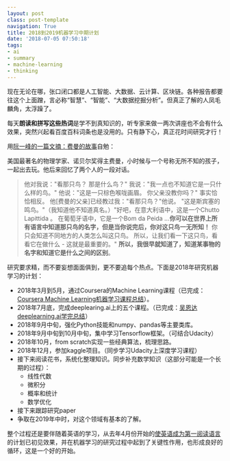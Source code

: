 ```yaml
---
layout: postclass: post-templatenavigation: True
title: 2018到2019机器学习中期计划
date: '2018-07-05 07:50:18'
tags:
- ai
- summary
- machine-learning
- thinking
---
```


现在无论在哪，张口闭口都是人工智能、大数据、云计算、区块链。各种报告都要往这个上面蹭，言必称“智慧”、“智能”、“大数据挖掘分析”。但真正了解的人凤毛麟角，太浮躁了。

每天**朗读和拼写这些热词**是学不到真知识的，听专家来做一两次讲座也不会有什么效果，突然兴起看百度百科词条也是没用的。只有静下心，真正花时间研究才行！

用[阮一峰的一篇文摘：费曼的故事](http://www.ruanyifeng.com/blog/2018/07/weekly-issue-14.html)自勉：

美国最著名的物理学家、诺贝尔奖得主费曼，小时候与一个号称无所不知的孩子，一起出去玩。他后来回忆了两个人的一段对话。
> 他对我说："看那只鸟？ 那是什么鸟？"
> 我说："我一点也不知道它是一只什么样的鸟。"
> 他说："这是一只棕色喉咙画眉。 你父亲没教你吗？"
> 事实恰恰相反。 他[费曼的父亲]已经教过我："看那只鸟？"他说。 "这是斯宾塞的鸣鸟。"（我知道他不知道真名。）"好吧，在意大利语中，这是一个Chutto Lapittida 。 在葡萄牙语中，它是一个Bom da Peida ...**你可以在世界上所有语言中知道那只鸟的名字，但是当你说完后，你对这只鸟一无所知！** 你只会知道不同地方的人类怎么叫这只鸟。 所以，让我们看一下这只鸟，看看它在做什么 - 这就是最重要的。"
> **所以，我很早就知道了，知道某事物的名字和知道它是什么之间的区别**。

研究要求精，而不要妄想面面俱到，更不要追每个热点。下面是2018年研究机器学习的计划：

* 2018年3月到5月，通过Coursera的Machine Learning课程（已完成：[Coursera Machine Learning机器学习课程总结](/coursera-machine-learning-review/)）。
* 2018年7月底，完成deeplearing.ai上的五个课程。（已完成：[吴恩达deeplearning.ai学完总结](/deeplearning-ai-complete/)）
* 2018年9月中旬，强化Python技能和numpy、pandas等主要类库。
* 2018年9月中旬到10月中旬，集中学习Tensorflow框架。（可结合Udacity）
* 2018年10月，from scratch实现一些经典算法，梳理思路。
* 2018年12月，参加kaggle项目。（同步学习Udacity上深度学习课程）
* 接下来阅读花书，系统化整理知识。同步补充数学知识（这部分可能是一个长期的过程）：
    * 线性代数
    * 微积分
    * 概率和统计
    * 数学优化
* 接下来跟踪研究paper
* 争取在2019年中时，对这个领域有基本的了解。

整个过程还是要伴随着英语的学习，从去年4月份开始的[使英语成为第一阅读语言](/make-english-the-first-reading-lanuage/)的计划已初见效果，并在机器学习的研究过程中起到了关键性作用，也形成良好的循环，这是一个好的开始。
